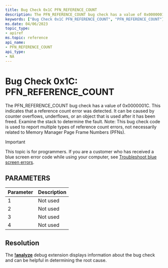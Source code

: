 ```yaml
---
title: Bug Check 0x1C PFN_REFERENCE_COUNT
description: The PFN_REFERENCE_COUNT bug check has a value of 0x0000001C.This bug check appears very infrequently.
keywords: ["Bug Check 0x1C PFN_REFERENCE_COUNT", "PFN_REFERENCE_COUNT"]
ms.date: 04/06/2023
topic_type:
- apiref
ms.topic: reference
api_name:
- PFN_REFERENCE_COUNT
api_type:
- NA
---
```


# Bug Check 0x1C: PFN\_REFERENCE\_COUNT

The PFN\_REFERENCE\_COUNT bug check has a value of 0x0000001C. This indicates that a reference count error was detected. It can be caused by counter overflows, underflows, or an object that is used after it has been freed. Examine the stack to determine the fault. Note: This bug check code is used to report multiple types of reference count errors, not necessarily related to Memory Manager Page Frame Numbers (PFNs).

> [!IMPORTANT]
> This topic is for programmers. If you are a customer who has received a blue screen error code while using your computer, see [Troubleshoot blue screen errors](https://www.windows.com/stopcode).

## PARAMETERS

| Parameter | Description |
|-----------|-------------|
| 1         | Not used    |
| 2         | Not used    |
| 3         | Not used    |
| 4         | Not used    |

## Resolution

The [**!analyze**](-analyze.md) debug extension displays information about the bug check and can be helpful in determining the root cause.
